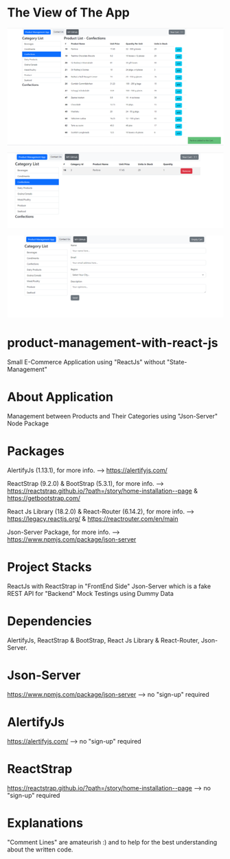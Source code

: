# The View of The App

![image](https://github.com/ibrahimusluu/product-management-with-react-js/blob/master/client/src/assets/App_View.png)

![image](https://github.com/ibrahimusluu/product-management-with-react-js/blob/master/client/src/assets/Cart_View.png)

![image](https://github.com/ibrahimusluu/product-management-with-react-js/blob/master/client/src/assets/Contact_View.png)

# product-management-with-react-js

Small E-Commerce Application using "ReactJs" without "State-Management"

# About Application

Management between Products and Their Categories using "Json-Server" Node Package

# Packages

AlertifyJs (1.13.1), for more info. --> https://alertifyjs.com/

ReactStrap (9.2.0) & BootStrap (5.3.1), for more info. --> https://reactstrap.github.io/?path=/story/home-installation--page & https://getbootstrap.com/

React Js Library (18.2.0) & React-Router (6.14.2), for more info. --> https://legacy.reactjs.org/ & https://reactrouter.com/en/main

Json-Server Package, for more info. --> https://www.npmjs.com/package/json-server

# Project Stacks

ReactJs with ReactStrap in "FrontEnd Side"
Json-Server which is a fake REST API for "Backend" Mock Testings using Dummy Data

# Dependencies

AlertifyJs, ReactStrap & BootStrap, React Js Library & React-Router, Json-Server.

# Json-Server

https://www.npmjs.com/package/json-server --> no "sign-up" required

# AlertifyJs

https://alertifyjs.com/ --> no "sign-up" required

# ReactStrap

https://reactstrap.github.io/?path=/story/home-installation--page --> no "sign-up" required

# Explanations

"Comment Lines" are amateurish :) and to help for the best understanding about the written code.
